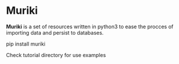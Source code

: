 
# Muriki

**Muriki** is a set of resources written in python3 to ease the procces of importing data
and persist to databases.

pip install muriki

Check tutorial directory for use examples

